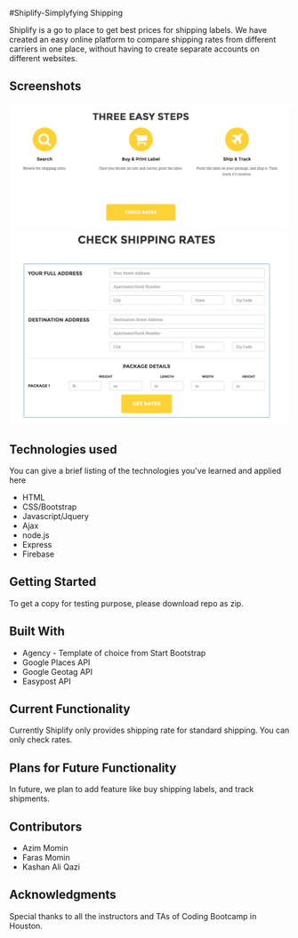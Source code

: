 #Shiplify-Simplyfying Shipping 

Shiplify is a go to place to get best prices for shipping labels. We have created an easy online platform to compare shipping rates from different carriers in one place, without having to create separate accounts on different websites.

## Screenshots
![alt text](assets/Images/ss1.png "3 Steps to get shipping label")
![alt text](assets/Images/ss2.png "Form to fill out")


## Technologies used
You can give a brief listing of the technologies you've learned and applied here
- HTML
- CSS/Bootstrap
- Javascript/Jquery
- Ajax
- node.js
- Express
- Firebase

## Getting Started
To get a copy for testing purpose, please download repo as zip.

## Built With
* Agency - Template of choice from Start Bootstrap
* Google Places API
* Google Geotag API
* Easypost API 

## Current Functionality
Currently Shiplify only provides shipping rate for standard shipping. You can only check rates.

## Plans for Future Functionality
In future, we plan to add feature like buy shipping labels, and track shipments.


## Contributors
* Azim Momin
* Faras Momin
* Kashan Ali Qazi

## Acknowledgments
Special thanks to all the instructors and TAs of Coding Bootcamp in Houston.